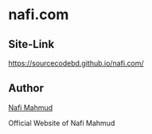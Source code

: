 # nafi.com
## Site-Link
https://sourcecodebd.github.io/nafi.com/

## Author 
[Nafi Mahmud][author]

[author]: https://sourcecodebd.github.io/nafi.com/
Official Website of Nafi Mahmud
